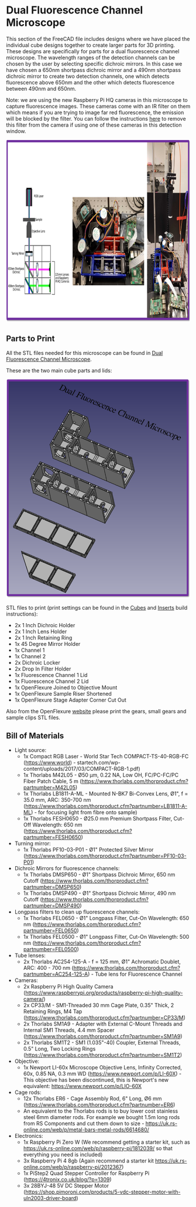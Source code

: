 # Dual Fluorescence Channel Microscope

This section of the FreeCAD file includes designs where we have placed the individual cube designs together to create larger parts for 3D printing. These designs are specifically for parts for a dual fluorescence channel microscope. The wavelength ranges of the detection channels can be chosen by the user by selecting specific dichroic mirrors. In this case we have chosen a 650nm shortpass dichroic mirror and a 490nm shortpass dichroic mirror to create two detection channels, one which detects fluorescence above 650nm and the other which detects fluorescence between 490nm and 650nm.

Note: we are using the new Raspberry Pi HQ cameras in this microscope to capture fluorescence images. These cameras come with an IR filter on them which means if you are trying to image far red fluorescence, the emission will be blocked by the filter. You can follow the instructions [here](https://www.raspberrypi.com/documentation/accessories/camera.html#raspberry-pi-hq-camera-filter-removal) to remove this filter from the camera if using one of these cameras in this detection window.

<img src="https://github.com/NanoBioPhotonics-Strathclyde/M4All/blob/main/Images/DualFluorescenceMicroscope2.png" height=500 width=950>

## Parts to Print

All the STL files needed for this microscope can be found in [Dual Fluorescence Channel Microscope](https://github.com/NanoBioPhotonics-Strathclyde/M4All/tree/main/3D%20Printer%20Design%20Files/STL%20Files/Dual%20Fluorescence%20Channel%20Microscope).

These are the two main cube parts and lids:

<img src="https://github.com/NanoBioPhotonics-Strathclyde/M4All/blob/main/Images/DualFluorescenceMicroscope.png" height=600 width=625>

STL files to print (print settings can be found in the [Cubes](https://github.com/NanoBioPhotonics-Strathclyde/M4All/blob/main/3D%20Printer%20Design%20Files/Build%20Instructions/Cubes.md) and [Inserts](https://github.com/NanoBioPhotonics-Strathclyde/M4All/blob/main/3D%20Printer%20Design%20Files/Build%20Instructions/Inserts.md) build instructions):

* 2x 1 Inch Dichroic Holder
* 2x 1 Inch Lens Holder
* 2x 1 Inch Retaining Ring
* 1x 45 Degree Mirror Holder
* 1x Channel 1
* 1x Channel 2
* 2x Dichroic Locker
* 2x Drop In Filter Holder
* 1x Fluorescence Channel 1 Lid
* 1x Fluorescence Channel 2 Lid
* 1x OpenFlexure Joined to Objective Mount
* 1x OpenFlexure Sample Riser Shortened
* 1x OpenFlexure Stage Adapter Corner Cut Out

Also from the OpenFlexure [website](https://microscope-stls.openflexure.org/#/v6.1.5?enable_smart_brim=true&reflection_illumination=false&optics=rms_f50d13&camera=picamera_2&use_pilens_optics_module=false&riser=sample&microscope_stand%3Abox_h=30&pi_in_base=true&base=bucket&legacy_picamera_tools=false&include_actuator_tension_band=false&include_actuator_drilling_jig=false&motorised=true&use_motor_gears_for_hand_actuation=false) please print the gears, small gears and sample clips STL files.

## Bill of Materials

* Light source:
  * 1x Compact RGB Laser - World Star Tech COMPACT-TS-40-RGB-FC (https://www.world) - startech.com/wp-content/uploads/2017/03/COMPACT-RGB-1.pdf)
  * 1x Thorlabs M42L05 - Ø50 µm, 0.22 NA, Low OH, FC/PC-FC/PC Fiber Patch Cable, 5 m (https://www.thorlabs.com/thorproduct.cfm?partnumber=M42L05)
  * 1x Thorlabs LB1811-A-ML - Mounted N-BK7 Bi-Convex Lens, Ø1", f = 35.0 mm, ARC: 350-700 nm (https://www.thorlabs.com/thorproduct.cfm?partnumber=LB1811-A-ML) - for focusing light from fibre onto sample)
  * 1x Thorlabs FESH0650 - Ø25.0 mm Premium Shortpass Filter, Cut-Off Wavelength: 650 nm (https://www.thorlabs.com/thorproduct.cfm?partnumber=FESH0650)
* Turning mirror:
  * 1x Thorlabs PF10-03-P01 - Ø1" Protected Silver Mirror (https://www.thorlabs.com/thorproduct.cfm?partnumber=PF10-03-P01)
* Dichroic Mirrors for fluorescence channels:
  * 1x Thorlabs DMSP650 - Ø1" Shortpass Dichroic Mirror, 650 nm Cutoff (https://www.thorlabs.com/thorproduct.cfm?partnumber=DMSP650)
  * 1x Thorlabs DMSP490 - Ø1" Shortpass Dichroic Mirror, 490 nm Cutoff (https://www.thorlabs.com/thorproduct.cfm?partnumber=DMSP490)
* Longpass filters to clean up fluorescence channels:
  * 1x Thorlabs FEL0650 - Ø1" Longpass Filter, Cut-On Wavelength: 650 nm (https://www.thorlabs.com/thorproduct.cfm?partnumber=FEL0650)
  * 1x Thorlabs FEL0500 - Ø1" Longpass Filter, Cut-On Wavelength: 500 nm (https://www.thorlabs.com/thorproduct.cfm?partnumber=FEL0500)
* Tube lenses:
  * 2x Thorlabs AC254-125-A - f = 125 mm, Ø1" Achromatic Doublet, ARC: 400 - 700 nm (https://www.thorlabs.com/thorproduct.cfm?partnumber=AC254-125-A) - Tube lens for Fluorescence Channel
* Cameras:
  * 2x Raspberry Pi High Quality Camera (https://www.raspberrypi.org/products/raspberry-pi-high-quality-camera/)
  * 2x CP33/M - SM1-Threaded 30 mm Cage Plate, 0.35" Thick, 2 Retaining Rings, M4 Tap (https://www.thorlabs.com/thorproduct.cfm?partnumber=CP33/M)
  * 2x Thorlabs SM1A9 - Adapter with External C-Mount Threads and Internal SM1 Threads, 4.4 mm Spacer (https://www.thorlabs.com/thorproduct.cfm?partnumber=SM1A9)
  * 2x Thorlabs SM1T2 - SM1 (1.035"-40) Coupler, External Threads, 0.5" Long, Two Locking Rings (https://www.thorlabs.com/thorproduct.cfm?partnumber=SM1T2)
* Objective:
  * 1x Newport LI-60x Microscope Objective Lens, Infinity Corrected, 60x, 0.85 NA, 0.3 mm WD (https://www.newport.com/p/LI-60X) - This objective has been discontinued, this is Newport's new equivalent: https://www.newport.com/p/LIO-60X
* Cage rods:
  * 12x Thorlabs ER6 - Cage Assembly Rod, 6" Long, Ø6 mm (https://www.thorlabs.com/thorproduct.cfm?partnumber=ER6)
  * An equivalent to the Thorlabs rods is to buy lower cost stainless steel 6mm diameter rods. For example we bought 1.5m long rods from RS Components and cut them down to size - https://uk.rs-online.com/web/p/metal-bars-metal-rods/6614680/
* Electronics:
  * 1x Raspberry Pi Zero W (We recommend getting a starter kit, such as https://uk.rs-online.com/web/p/raspberry-pi/1812039/ so that everything you need is included)
  * 3x Raspberry Pi 4 8gb (Again recommend a starter kit https://uk.rs-online.com/web/p/raspberry-pi/2012367)
  * 1x PiStep2 Quad Stepper Controller for Raspberry Pi (https://4tronix.co.uk/blog/?p=1309)
  * 3x 28BYJ-48 5V DC Stepper Motor (https://shop.pimoroni.com/products/5-vdc-stepper-motor-with-uln2003-driver-board)
